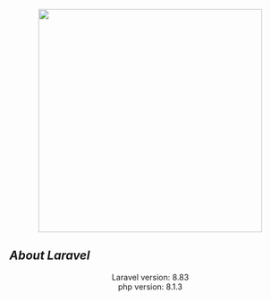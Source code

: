 <p align="center"><a href="https://laravel.com" target="_blank"><img src="https://raw.githubusercontent.com/laravel/art/master/logo-lockup/5%20SVG/2%20CMYK/1%20Full%20Color/laravel-logolockup-cmyk-red.svg" width="400"></a></p>

## ***About Laravel***


<p align="center">
   Laravel version: 8.83 <br>
   php version: 8.1.3
</p>

